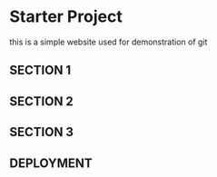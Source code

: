 # Starter Project
 this is a simple website used for demonstration of git 
## SECTION 1

## SECTION 2

## SECTION 3

## DEPLOYMENT


